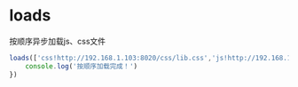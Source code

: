 # loads
按顺序异步加载js、css文件

```js
loads(['css!http://192.168.1.103:8020/css/lib.css','js!http://192.168.1.103:8020/js/lib/zm.js'],function(){
	console.log('按顺序加载完成！')
})
```
